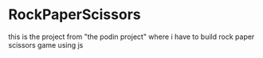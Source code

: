 # RockPaperScissors
this is the project from "the podin project" where i have to build rock paper scissors game using js
